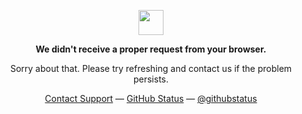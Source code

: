 <p align="center">
	<img width="40" src="https://github.githubassets.com/images/spinners/octocat-spinner-64.gif">
<p align="center"><strong>We didn't receive a proper request from your browser.</strong></p>
<p align="center">Sorry about that. Please try refreshing and contact us if the problem persists.</p>
<p align="center">
	<a href="https://www.youtube.com/watch?v=dQw4w9WgXcQ">Contact Support</a> —
	<a href="https://youtu.be/QT13kk8HDDo">GitHub Status</a> —
	<a href="https://youtu.be/D1syyLUGNYc">@githubstatus</a>
</p>
<p></p>
<p></p>
</p>
